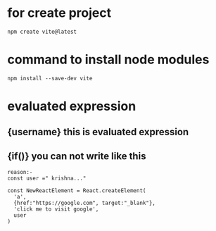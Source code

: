 # for create project
`
npm create vite@latest
`
# command to install node modules

`
npm install --save-dev vite
`

# evaluated expression
## {username} this is evaluated expression
## {if()} you can not write like this


```
reason:-
const user =" krishna..."

const NewReactElement = React.createElement(
  'a',
  {href:"https://google.com", target:"_blank"},
  'click me to visit google',
  user
)
```
